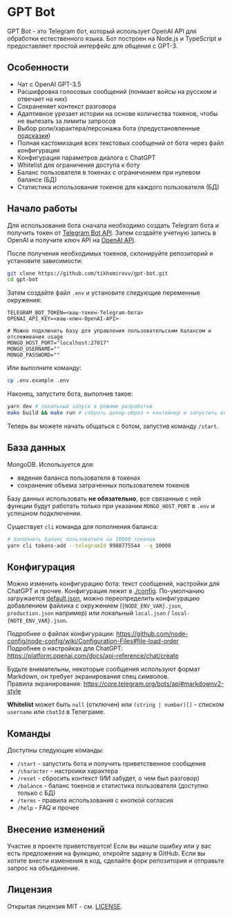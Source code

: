 # GPT Bot

GPT Bot - это Telegram бот, который использует OpenAI API для обработки естественного языка. Бот построен на Node.js и TypeScript и предоставляет простой интерфейс для общения с GPT-3.

## Особенности

 - Чат с OpenAI GPT-3.5
 - Расшифровка голосовых сообщений (понмает войсы на русском и отвечает на них)
 - Сохраненяет контекст разговора
 - Адаптивное урезает истории на основе количества токенов, чтобы не вылезать за лимиты запросов
 - Выбор роли/характера/персонажа бота (предустановленные [подсказки](https://github.com/f/awesome-chatgpt-prompts))
 - Полная кастомизация всех текстовых сообщений от бота через файл конфигурации
 - Конфигурация параметров диалога с ChatGPT
 - Whitelist для ограничения доступа к боту
 - Баланс пользователя в токенах с ограничением при нулевом балансе (БД)
 - Статистика использования токенов для каждого пользователя (БД)

## Начало работы

Для использования бота сначала необходимо создать Telegram бота и получить токен от [Telegram Bot API](https://core.telegram.org/bots#6-botfather). Затем создайте учетную запись в OpenAI и получите ключ API на [OpenAI API](https://platform.openai.com/account/api-keys).

После получения необходимых токенов, склонируйте репозиторий и установите зависимости:

```bash
git clone https://github.com/tikhomirovv/gpt-bot.git
cd gpt-bot
```

Затем создайте файл `.env` и установите следующие переменные окружения:

```
TELEGRAM_BOT_TOKEN=<ваш-токен-Telegram-бота>
OPENAI_API_KEY=<ваш-ключ-OpenAI-API>

# Можно подключить базу для управления пользовательским балансом и отслеживания usage
MONGO_HOST_PORT="localhost:27017"
MONGO_USERNAME=""
MONGO_PASSWORD=""
```

Или выполните команду:

```sh
cp .env.example .env
```

Наконец, запустите бота, выполнив такое:

```bash
yarn dev # локальный запуск в режиме разработки
make build && make run # собрать докер-образ + контейнер и запустить его
```

Теперь вы можете начать общаться с ботом, запустив команду `/start`.

## База данных

MongoDB. Используется для:

 - ведения баланса пользователя в токенах
 - сохранение объема затраченных пользователем токенов

Базу данных использовать **не обязательно**, все связанные с ней функции будут работать только при указании `MONGO_HOST_PORT` в `.env` и успешном подключении.

Существует `cli` команда для пополнения баланса:

```sh
# пополнить баланс пользователя на 10000 токенов  
yarn cli tokens-add --telegramId 9988775544 --q 10000
```

## Конфигурация

Можно изменить конфигурацию бота: текст сообщений, настройки для ChatGPT и прочее.
Конфигурация лежит в [./config](). По-умолчанию загружается [default.json](./config/default.json), можно переопределить конфигурацию добавлением файлика с окружением (`{NODE_ENV_VAR}.json`, `production.json` например) или локальный `local.json` / `local-{NOTE_ENV_VAR}.json`.

Подробнее о файлах конфигурации: https://github.com/node-config/node-config/wiki/Configuration-Files#file-load-order  
Подробнее о настройках для ChatGPT: https://platform.openai.com/docs/api-reference/chat/create

Будьте внимательны, некоторые сообщения используют формат Markdown, он требует экранирования спец.символов.  
Правила экранирования: https://core.telegram.org/bots/api#markdownv2-style

**Whitelist** может быть `null` (отключен) или `(string | number)[]` - списком `username` или `chatId` в Телеграме.

## Команды

Доступны следующие команды:

 - `/start` - запустить бота и получить приветственное сообщение
 - `/character` - настроики характера
 - `/reset` - сбросить контекст (ИИ забудет, о чем был разговор)
 - `/balance` - баланс токенов и статистика пользователя (доступно только с БД)
 - `/terms` - правила использования с кнопкой согласия
 - `/help` - FAQ и прочее


## Внесение изменений

Участие в проекте приветствуется! Если вы нашли ошибку или у вас есть предложения на функцию, откройте задачу в GitHub. Если вы хотите внести изменения в код, сделайте форк репозитория и отправьте запрос на объединение.

## Лицензия

Открытая лицензия MIT - см. [LICENSE](LICENSE).
